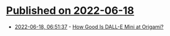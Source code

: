 # [Published on 2022-06-18](index.md)

* [2022-06-18, 06:51:37](https://news.ycombinator.com/item?id=31787743) - [How Good Is DALL-E Mini at Origami?](https://origami.kosmulski.org/blog/2022-06-18-dall-e-origami)
